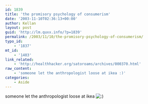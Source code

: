 ```yaml
---
id: 1839
title: 'the promisory psychology of consumerism'
date: '2003-11-10T02:36:13+00:00'
author: Kellan
layout: post
guid: 'http://lm.quxx.info/?p=1839'
permalink: /2003/11/10/the-promisory-psychology-of-consumerism/
typo_id:
    - '1837'
mt_id:
    - '1403'
link_related:
    - 'http://healthhacker.org/satoroams/archives/000370.html'
raw_content:
    - 'someone let the anthropologist loose at ikea :)'
categories:
    - Aside
---
```


someone let the anthropologist loose at ikea ![:)](http://lm.local/wp-includes/images/smilies/simple-smile.png)